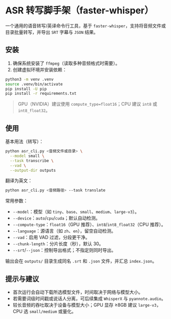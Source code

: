 # ASR 转写脚手架（faster-whisper）

一个通用的语音转写/英译命令行工具，基于 `faster-whisper`，支持将音频文件或目录批量转写，并导出 `SRT` 字幕与 `JSON` 结果。

## 安装

1. 确保系统安装了 `ffmpeg`（读取多种音频格式时需要）。
2. 创建虚拟环境并安装依赖：

```bash
python3 -m venv .venv
source .venv/bin/activate
pip install -U pip
pip install -r requirements.txt
```

> GPU（NVIDIA）建议使用 `compute_type=float16`；CPU 建议 `int8` 或 `int8_float32`。

## 使用

基本用法（转写）：

```bash
python asr_cli.py <音频文件或目录> \
  --model small \
  --task transcribe \
  --vad \
  --output-dir outputs
```

翻译为英文：

```bash
python asr_cli.py <音频路径> --task translate
```

常用参数：
- `--model`：模型（如 `tiny`、`base`、`small`、`medium`、`large-v3`）。
- `--device`：`auto`/`cpu`/`cuda`；默认自动检测。
- `--compute-type`：`float16`（GPU 推荐）、`int8`/`int8_float32`（CPU 推荐）。
- `--language`：源语言（如 `zh`、`en`），留空自动检测。
- `--vad`：启用 VAD 过滤，分段更干净。
- `--chunk-length`：分片长度（秒），默认 30。
- `--srt`/`--json`：控制导出格式；不指定则同时导出。

输出会在 `outputs/` 目录生成同名 `.srt` 和 `.json` 文件，并汇总 `index.json`。

## 提示与建议

- 首次运行会自动下载所选模型文件，时间取决于网络与模型大小。
- 若需要词级时间戳或说话人分离，可后续集成 `WhisperX` 与 `pyannote.audio`。
- 较长音频的吞吐取决于设备与模型大小；GPU 显存 ≥8GB 建议 `large-v3`，CPU 选 `small/medium` 或量化。
